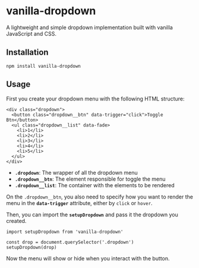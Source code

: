 # vanilla-dropdown

A lightweight and simple dropdown implementation built with vanilla JavaScript and CSS.

## Installation

```
npm install vanilla-dropdown
```

## Usage

First you create your dropdown menu with the following HTML structure:

```
<div class="dropdown">
  <button class="dropdown__btn" data-trigger="click">Toggle Btn</button>
  <ul class="dropdown__list" data-fade>
    <li>1</li>
    <li>2</li>
    <li>3</li>
    <li>4</li>
    <li>5</li>
  </ul>
</div>
```

- **`.dropdown`**: The wrapper of all the dropdown menu
- **`.dropdown__btn`**: The element responsible for toggle the menu
- **`.dropdown__list`**: The container with the elements to be rendered

On the `.dropdown__btn`, you also need to specify how you want to render the menu in the **`data-trigger`** attribute, either by `click` or `hover`.

Then, you can import the **`setupDropdown`** and pass it the dropdown you created.

```
import setupDropdown from 'vanilla-dropdown'

const drop = document.querySelector('.dropdown')
setupDropdown(drop)
```

Now the menu will show or hide when you interact with the button.

